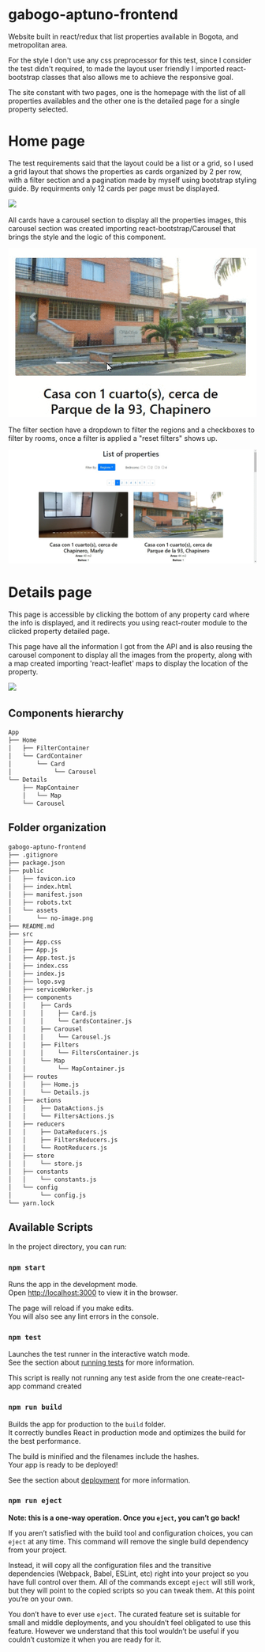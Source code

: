 
# gabogo-aptuno-frontend
Website built in react/redux that list properties available in Bogota, and metropolitan area.

For the style I don't use any css preprocessor for this test, since I consider the test didn't required, to made the layout user friendly I imported react-bootstrap classes that also allows me to achieve the responsive goal.

The site constant with two pages, one is the homepage with the list of all properties availables and the other one is the detailed page for a single property selected.

# Home page

The test requirements said that the layout could be a list or a grid, so I used a grid layout that shows the properties as cards organized by 2 per row, with a filter section and a pagination made by myself using bootstrap styling guide. By requirments only 12 cards per page must be displayed.

![](JuMC6iUmcI.gif)

All cards have a carousel section to display all the properties images, this carousel section was created importing react-bootstrap/Carousel that brings the style and the logic of this component.

![](eMqq8VFYXq.gif)

The filter section have a dropdown to filter the regions and a checkboxes to filter by rooms, once a filter is applied a "reset filters" shows up.

![](Bs6J7zTQOr.gif)

# Details page

This page is accessible by clicking the bottom of any property card where the info is displayed, and it redirects you using react-router module to the clicked property detailed page. 

This page have all the information I got from the API and is also reusing the carousel component to display all the images from the property, along with a map created importing 'react-leaflet' maps to display the location of the property.

![](T8tqyNUyix.gif)

## Components hierarchy

    App
    ├── Home
    │   ├── FilterContainer
    │   └── CardContainer
    │       └── Card
    │            └── Carousel
    └── Details
        ├── MapContainer
        │   └── Map
        └── Carousel
    
## Folder organization

    gabogo-aptuno-frontend
    ├── .gitignore
    ├── package.json
    ├── public
    │   ├── favicon.ico
    │   ├── index.html
    │   ├── manifest.json
    │   ├── robots.txt
    │   └── assets
    │       └── no-image.png 
    ├── README.md
    ├── src
    │   ├── App.css
    │   ├── App.js
    │   ├── App.test.js
    │   ├── index.css
    │   ├── index.js
    │   ├── logo.svg
    │   ├── serviceWorker.js
    │   ├── components
    │   │    ├── Cards 
    │   │    │    ├── Card.js 
    │   │    │    └── CardsContainer.js
    │   │    ├── Carousel
    │   │    │    └── Carousel.js
    │   │    ├── Filters
    │   │    │    └── FiltersContainer.js
    │   │    └── Map
    │   │         └── MapContainer.js
    │   ├── routes
    │   │    ├── Home.js
    │   │    └── Details.js
    │   ├── actions
    │   │    ├── DataActions.js
    │   │    └── FiltersActions.js
    │   ├── reducers
    │   │    ├── DataReducers.js
    │   │    ├── FiltersReducers.js
    │   │    └── RootReducers.js
    │   ├── store
    │   │    └── store.js
    │   ├── constants
    │   │    └── constants.js
    │   └── config
    │        └── config.js
    └── yarn.lock

## Available Scripts

In the project directory, you can run:

### `npm start`

Runs the app in the development mode.<br>
Open [http://localhost:3000](http://localhost:3000) to view it in the browser.

The page will reload if you make edits.<br>
You will also see any lint errors in the console.

### `npm test`

Launches the test runner in the interactive watch mode.<br>
See the section about [running tests](#running-tests) for more information.

This script is really not running any test aside from the one create-react-app command created

### `npm run build`

Builds the app for production to the `build` folder.<br>
It correctly bundles React in production mode and optimizes the build for the best performance.

The build is minified and the filenames include the hashes.<br>
Your app is ready to be deployed!

See the section about [deployment](#deployment) for more information.

### `npm run eject`

**Note: this is a one-way operation. Once you `eject`, you can’t go back!**

If you aren’t satisfied with the build tool and configuration choices, you can `eject` at any time. This command will remove the single build dependency from your project.

Instead, it will copy all the configuration files and the transitive dependencies (Webpack, Babel, ESLint, etc) right into your project so you have full control over them. All of the commands except `eject` will still work, but they will point to the copied scripts so you can tweak them. At this point you’re on your own.

You don’t have to ever use `eject`. The curated feature set is suitable for small and middle deployments, and you shouldn’t feel obligated to use this feature. However we understand that this tool wouldn’t be useful if you couldn’t customize it when you are ready for it.
